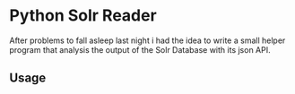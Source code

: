 # Python Solr Reader 

After problems to fall asleep last night i had the idea to write a small helper program 
that analysis the output of the Solr Database with its json API.

## Usage